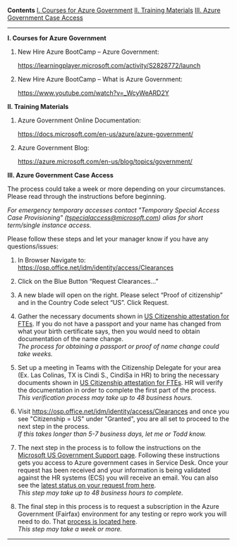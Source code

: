 **Contents**
<a href="Courses">I. Courses for Azure Government</a>
<a href="Training">II. Training Materials</a>
<a href="Access">III. Azure Government Case Access</a>

****

**<a name="Courses">I. Courses for Azure Government</a>** 

1. New Hire Azure BootCamp – Azure Government: 

    https://learningplayer.microsoft.com/activity/S2828772/launch 

2. New Hire Azure BootCamp – What is Azure Government: 

    https://www.youtube.com/watch?v=_WcyWeARD2Y 

**<a name="Training">II. Training Materials</a>** 

1. Azure Government Online Documentation: 

    https://docs.microsoft.com/en-us/azure/azure-government/ 

2. Azure Government Blog: 

    https://azure.microsoft.com/en-us/blog/topics/government/ 

 
**<a name="Access">III. Azure Government Case Access<a/>** 

The process could take a week or more depending on your circumstances.  Please read through the instructions before beginning. 

_For emergency temporary accesses contact "Temporary Special Access Case Provisioning" (tspecialaccess@microsoft.com) alias for short term/single instance access._

Please follow these steps and let your manager know if you have any questions/issues:  

1. In Browser Navigate to:  https://osp.office.net/idm/identity/access/Clearances 

2. Click on the Blue Button “Request Clearances…” 

3. A new blade will open on the right.  Please select “Proof of citizenship” and in the Country Code select “US”.  Click Request. 

4. Gather the necessary documents shown in [US Citizenship attestation for FTEs](https://nam06.safelinks.protection.outlook.com/ap/w-59584e83/?url=https%3A%2F%2Fmicrosoft.sharepoint.com%2F%3Aw%3A%2Ft%2FUSGovCloudSupport%2FEanFB2HkMZpFsglChGgSDGYBy_DkKNc_kbl6dFeuSFIVuQ%3Fe%3DQZ1Nmb&data=02%7C01%7CTiffany.Fischer%40microsoft.com%7C6581c9f627fa40bc485908d77e8d67d3%7C72f988bf86f141af91ab2d7cd011db47%7C1%7C0%7C637117018098331926&sdata=cTXLxKiD4wb8fhG1HZ5mAGmr8s%2FM%2F9EOcyyTvw%2Bv4PI%3D&reserved=0).  If you do not have a passport and your name has changed from what your birth certificate says, then you would need to obtain documentation of the name change.   
_The process for obtaining a passport or proof of name change could take weeks._ 

5. Set up a meeting in Teams with the Citizenship Delegate for your area (Ex. Las Colinas, TX is Cindi S., CindiSa in HR) to bring the necessary documents shown in [US Citizenship attestation for FTEs](https://nam06.safelinks.protection.outlook.com/ap/w-59584e83/?url=https%3A%2F%2Fmicrosoft.sharepoint.com%2F%3Aw%3A%2Ft%2FUSGovCloudSupport%2FEanFB2HkMZpFsglChGgSDGYBy_DkKNc_kbl6dFeuSFIVuQ%3Fe%3DQZ1Nmb&data=02%7C01%7CTiffany.Fischer%40microsoft.com%7C6581c9f627fa40bc485908d77e8d67d3%7C72f988bf86f141af91ab2d7cd011db47%7C1%7C0%7C637117018098331926&sdata=cTXLxKiD4wb8fhG1HZ5mAGmr8s%2FM%2F9EOcyyTvw%2Bv4PI%3D&reserved=0).  HR will verify the documentation in order to complete the first part of the process.   
_This verification process may take up to 48 business hours._ 

6. Visit https://osp.office.net/idm/identity/access/Clearances and once you see "Citizenship = US" under "Granted", you are all set to proceed to the next step in the process.   
_If this takes longer than 5-7 business days, let me or Todd know._ 

7. The next step in the process is to follow the instructions on the [Microsoft US Government Support page](https://nam06.safelinks.protection.outlook.com/?url=https%3A%2F%2Fmicrosoft.sharepoint.com%2Fteams%2FUSGovCloudSupport%2FSitePages%2FHow.aspx%3Fweb%3D1&data=02%7C01%7CTiffany.Fischer%40microsoft.com%7C6581c9f627fa40bc485908d77e8d67d3%7C72f988bf86f141af91ab2d7cd011db47%7C1%7C0%7C637117018098341921&sdata=L%2BHtD2vZa86snCv1w8ZzlYeK74SsvtHl7TZS3VUa9sE%3D&reserved=0).  Following these instructions gets you access to Azure government cases in Service Desk.  Once your request has been received and your information is being validated against the HR systems (ECS) you will receive an email. You can also see the [latest status on your request from here](https://nam06.safelinks.protection.outlook.com/?url=https%3A%2F%2Fmicrosoft.sharepoint.com%2Fteams%2FUSGovCloudSupport%2FLists%2FStanding%2520Access%2520Requests%2FPublic.aspx&data=02%7C01%7CTiffany.Fischer%40microsoft.com%7C6ad1eb1ee74f4937daad08d7ba4f4d8b%7C72f988bf86f141af91ab2d7cd011db47%7C1%7C0%7C637182722068559184&sdata=LiwUEuIhsG40ci4a2kW2obvyelULlt6QPAToJieEoaE%3D&reserved=0).   
_This step may take up to 48 business hours to complete._ 

8. The final step in this process is to request a subscription in the Azure Government (Fairfax) environment for any testing or repro work you will need to do.  That [process is located here](https://nam06.safelinks.protection.outlook.com/?url=https%3A%2F%2Fageaccounts.azurewebsites.us%2Fhome&data=02%7C01%7CTiffany.Fischer%40microsoft.com%7C6581c9f627fa40bc485908d77e8d67d3%7C72f988bf86f141af91ab2d7cd011db47%7C1%7C0%7C637117018098351916&sdata=k11TCdEX1v%2BXfipL2VxlMZKHPSLXAvUZ15db%2FgOcMI8%3D&reserved=0).   
_This step may take a week or more._ 

 ****
